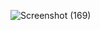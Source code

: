 ![Screenshot (169)](https://user-images.githubusercontent.com/98801083/217631943-804469a6-3341-4fc6-9600-5e94d363cf9a.png)
